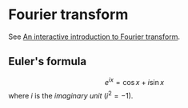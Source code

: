 # Fourier transform

See [An interactive introduction to Fourier transform](https://www.jezzamon.com/fourier/).

## Euler's formula

$$
e^{ix} = \cos x + i \sin x
$$
where $i$ is the *imaginary unit* ($i^2 = -1$).

<!--
![Euler's formula](https://upload.wikimedia.org/wikipedia/commons/7/71/Euler%27s_formula.svg)
-->
